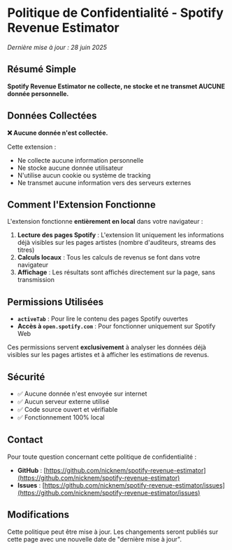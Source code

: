 # Politique de Confidentialité - Spotify Revenue Estimator

*Dernière mise à jour : 28 juin 2025*

## Résumé Simple

**Spotify Revenue Estimator ne collecte, ne stocke et ne transmet AUCUNE donnée personnelle.**

## Données Collectées

**❌ Aucune donnée n'est collectée.**

Cette extension :
- Ne collecte aucune information personnelle
- Ne stocke aucune donnée utilisateur
- N'utilise aucun cookie ou système de tracking
- Ne transmet aucune information vers des serveurs externes

## Comment l'Extension Fonctionne

L'extension fonctionne **entièrement en local** dans votre navigateur :

1. **Lecture des pages Spotify** : L'extension lit uniquement les informations déjà visibles sur les pages artistes (nombre d'auditeurs, streams des titres)
2. **Calculs locaux** : Tous les calculs de revenus se font dans votre navigateur
3. **Affichage** : Les résultats sont affichés directement sur la page, sans transmission

## Permissions Utilisées

- **`activeTab`** : Pour lire le contenu des pages Spotify ouvertes
- **Accès à `open.spotify.com`** : Pour fonctionner uniquement sur Spotify Web

Ces permissions servent **exclusivement** à analyser les données déjà visibles sur les pages artistes et à afficher les estimations de revenus.

## Sécurité

- ✅ Aucune donnée n'est envoyée sur internet
- ✅ Aucun serveur externe utilisé
- ✅ Code source ouvert et vérifiable
- ✅ Fonctionnement 100% local

## Contact

Pour toute question concernant cette politique de confidentialité :

- **GitHub** : [https://github.com/nicknem/spotify-revenue-estimator](https://github.com/nicknem/spotify-revenue-estimator)
- **Issues** : [https://github.com/nicknem/spotify-revenue-estimator/issues](https://github.com/nicknem/spotify-revenue-estimator/issues)

## Modifications

Cette politique peut être mise à jour. Les changements seront publiés sur cette page avec une nouvelle date de "dernière mise à jour".